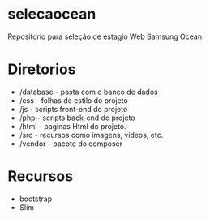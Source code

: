 # selecaocean
Repositorio para seleção de estagio Web Samsung Ocean

# Diretorios

* /database - pasta com o banco de dados
* /css - folhas de estilo do projeto
* /js - scripts front-end do projeto
* /php - scripts back-end do projeto
* /html - paginas Html do projeto.
* /src - recursos como imagens, videos, etc.
* /vendor - pacote do composer

# Recursos

* bootstrap
* Slim
